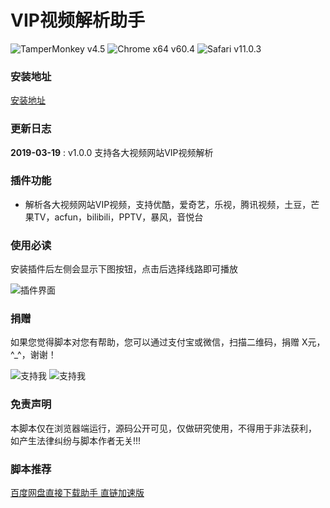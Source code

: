# VIP视频解析助手
![TamperMonkey v4.5](https://img.shields.io/badge/TamperMonkey-v4.8-brightgreen.svg) ![Chrome x64 v60.4](https://img.shields.io/badge/Chrome%20x64-v73.0-brightgreen.svg) ![Safari v11.0.3](https://img.shields.io/badge/Safari%20-v12.0-brightgreen.svg)
### 安装地址
[安装地址](https://greasyfork.org/zh-CN/scripts/380568)

### 更新日志

**2019-03-19** : v1.0.0 支持各大视频网站VIP视频解析

### 插件功能

- 解析各大视频网站VIP视频，支持优酷，爱奇艺，乐视，腾讯视频，土豆，芒果TV，acfun，bilibili，PPTV，暴风，音悦台

### 使用必读

安装插件后左侧会显示下图按钮，点击后选择线路即可播放

![插件界面](http://ww1.sinaimg.cn/mw690/4db689e3ly1g17yt0tksqj21280pdkg0.jpg)

### 捐赠
如果您觉得脚本对您有帮助，您可以通过支付宝或微信，扫描二维码，捐赠 X元，^_^，谢谢！
 
 
 ![支持我](https://ww1.sinaimg.cn/large/4db689e3ly1g0ae1ogfjbj205k05yjrl.jpg) ![支持我](https://ww1.sinaimg.cn/large/4db689e3ly1g0ae1oc3o4j205k05yweg.jpg)

### 免责声明 
本脚本仅在浏览器端运行，源码公开可见，仅做研究使用，不得用于非法获利， 如产生法律纠纷与脚本作者无关!!!

### 脚本推荐
[百度网盘直接下载助手 直链加速版](https://greasyfork.org/zh-CN/scripts/39504)
